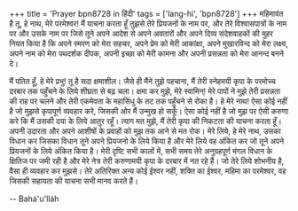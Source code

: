 +++
title = 'Prayer bpn8728 in हिंदी'
tags = ['lang-hi', 'bpn8728']
+++
महिमावंत है तू, हे नाथ, मेरे परमेश्वर! मैं याचना करता हूँ तुझसे तेरे प्रियजनों के नाम पर, और तेरे विश्वासपात्रों के नाम पर और उसके नाम पर जिसे तूने अपने आदेश से अपने अवतारों और अपने दिव्य संदेशवाहकों की मुहर नियत किया है कि अपने स्मरण को मेरा सहचर, अपने प्रेम को मेरी आकांक्षा, अपने मुखारविन्द को मेरा लक्ष्य, अपने नाम को मेरा पथदर्शक दीपक, अपनी इच्छा को मेरी कामना और अपनी प्रसन्नता को मेरा आनन्द बनने दे।

मैं पतित हूँ, हे मेरे प्रभु! तू है सदा क्षमाशील। जैसे ही मैंने तुझे पहचाना, मैं तेरी स्नेहमयी कृपा के परमोच्च दरबार तक पहुँचने के लिये शीघ्रता से बढ़ चला। क्षमा कर मुझे, मेरे स्वामिन्! मेरे पापों ने मुझे तेरी प्रसन्नता की राह पर चलने और तेरी एकमेवता के महासिंधु के तट तक पहुँचने से रोका है। हे मेरे नाथ! ऐसा कोई नहीं है जो मुझसे कृपापूर्ण व्यवहार करे, जिसकी ओर मैं उन्मुख हो सकूँ। ऐसा कोई नहीं है जो मुझ पर ऐसी करुणा करे कि मैं उसकी दया के लिये आतुर रहूँ। त्याग मत मुझे, मैं तेरी कृपा की निकटता की याचना करता हूँ। अपनी उदारता और अपने आशीषों के प्रवाहों को मुझ तक आने से मत रोक। मेरे लिये, हे मेरे नाथ, उसका विधान कर जिसका विधान तूने अपने प्रियजनो के लिये किया है और मेरे लिये वह अंकित कर जो तूने अपने प्रियजनों के लिये अंकित किया है। मेरी दृष्टि सभी कालों में, सभी समय तेरे अनुग्रहपूर्ण मंगल विधान के क्षितिज पर जमी रही है और मेरे नेत्र तेरी करुणामयी कृपा के दरबार में नत रहे हैं। जो तेरे लिये शोभनीय है, वैसा ही व्यवहार कर मुझसे। तेरे अतिरिक्त अन्य कोई ईश्वर नहीं, शक्ति का ईश्वर, महिमा का परमेश्वर, वह जिसकी सहायता की याचना सभी मानव करते हैं।

-- Bahá'u'lláh
